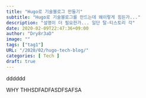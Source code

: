 ```yaml
---
title: "Hugo로 기술블로그 만들기"
subtitle: "Hugo로 기술블로그를 만드는데 왜이렇게 힘든가..."
description: "설명이 더 필요한가... 일단 탈-티스토리 각"
date: 2020-02-09T22:47:36+09:00
author: "Dry8r3aD"
image: ""
tags: ["tag1"]
URL: "/2020/02/hugo-tech-blog/"
categories: [ Tech ]
draft: true
---
```


dddddd

WHY THHSDFADFASDFSAFSA

